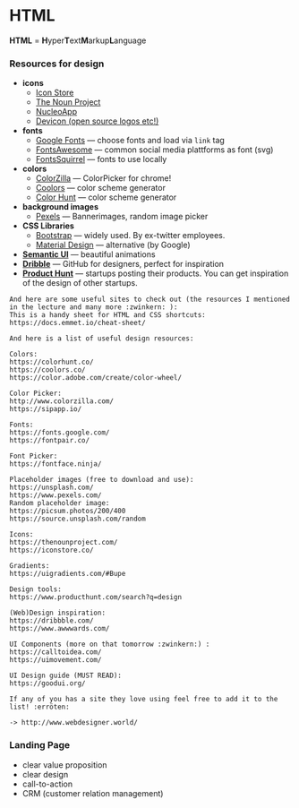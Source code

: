 # HTML

**HTML** = **H**yper**T**ext**M**arkup**L**anguage

### Resources for design
- **icons**
  * [Icon Store](http://iconstore.co/)
  * [The Noun Project](https://thenounproject.com/)
  * [NucleoApp](https://nucleoapp.com/)
  * [Devicon (open source logos etc!)](https://konpa.github.io/devicon/)
- **fonts**
  * [Google Fonts](https://fonts.google.com/) — choose fonts and load via `link` tag
  * [FontsAwesome](https://fontawesome.com/) — common social media plattforms as font (svg)
  * [FontsSquirrel](https://www.fontsquirrel.com/) — fonts to use locally
- **colors**
  * [ColorZilla](http://www.colorzilla.com/chrome/) — ColorPicker for chrome!
  * [Coolors](https://coolors.co/) — color scheme generator
  * [Color Hunt](https://colorhunt.co/) — color scheme generator
- **background images**
  * [Pexels](https://www.pexels.com/) — Bannerimages, random image picker
- **CSS Libraries**
  * [Bootstrap](https://getbootstrap.com/) — widely used. By ex-twitter employees.
  * [Material Design](https://material.io/design/) — alternative (by Google)
- **[Semantic UI](https://semantic-ui.com/)** — beautiful animations
- **[Dribble](https://dribbble.com/)** — GitHub for designers, perfect for inspiration
- **[Product Hunt]()** — startups posting their products. You can get inspiration of the design of other startups.

```
And here are some useful sites to check out (the resources I mentioned in the lecture and many more :zwinkern: ):
This is a handy sheet for HTML and CSS shortcuts: https://docs.emmet.io/cheat-sheet/

And here is a list of useful design resources:

Colors:
https://colorhunt.co/
https://coolors.co/
https://color.adobe.com/create/color-wheel/

Color Picker:
http://www.colorzilla.com/
https://sipapp.io/

Fonts:
https://fonts.google.com/
https://fontpair.co/

Font Picker:
https://fontface.ninja/

Placeholder images (free to download and use):
https://unsplash.com/
https://www.pexels.com/
Random placeholder image:
https://picsum.photos/200/400
https://source.unsplash.com/random

Icons:
https://thenounproject.com/
https://iconstore.co/

Gradients:
https://uigradients.com/#Bupe

Design tools:
https://www.producthunt.com/search?q=design

(Web)Design inspiration:
https://dribbble.com/
https://www.awwwards.com/

UI Components (more on that tomorrow :zwinkern:) :
https://calltoidea.com/
https://uimovement.com/

UI Design guide (MUST READ):
https://goodui.org/

If any of you has a site they love using feel free to add it to the list! :erröten:

-> http://www.webdesigner.world/
```

### Landing Page
- clear value proposition
- clear design
- call-to-action
- CRM (customer relation management)
